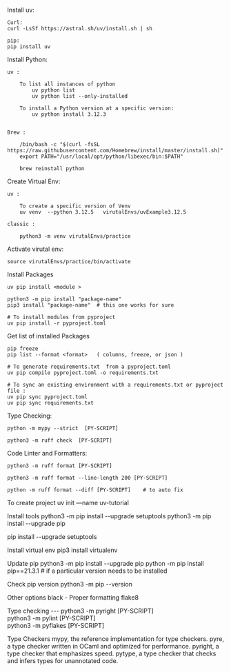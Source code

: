 Install uv:

    Curl:
    curl -LsSf https://astral.sh/uv/install.sh | sh

    pip: 
    pip install uv



Install Python:

    uv : 
    
        To list all instances of python
            uv python list
            uv python list --only-installed

        To install a Python version at a specific version:
            uv python install 3.12.3


    Brew :
 
        /bin/bash -c "$(curl -fsSL https://raw.githubusercontent.com/Homebrew/install/master/install.sh)"
        export PATH="/usr/local/opt/python/libexec/bin:$PATH"
 
        brew reinstall python

       
Create Virtual Env:

    uv : 
        
        To create a specific version of Venv
        uv venv  --python 3.12.5   virutalEnvs/uvExample3.12.5

    classic :

        python3 -m venv virutalEnvs/practice


Activate virutal env:

    source virutalEnvs/practice/bin/activate


Install Packages

    uv pip install <module >

    python3 -m pip install "package-name"
    pip3 install "package-name"  # this one works for sure 

    # To install modules from pyproject 
    uv pip install -r pyproject.toml


Get list of installed Packages

    pip freeze 
    pip list --format <format>   ( columns, freeze, or json ) 
         
    # To generate requirements.txt  from a pyproject.toml 
    uv pip compile pyproject.toml -o requirements.txt

    # To sync an existing environment with a requirements.txt or pyproject file :
    uv pip sync pyproject.toml
    uv pip sync requirements.txt



Type Checking:

    python -m mypy --strict  [PY-SCRIPT]  

    python3 -m ruff check  [PY-SCRIPT]  


Code Linter and Formatters:

    python3 -m ruff format [PY-SCRIPT] 
    
    python3 -m ruff format --line-length 200 [PY-SCRIPT]

    python -m ruff format --diff [PY-SCRIPT]    # to auto fix 





 

To create project
    uv init —name uv-tutorial






Install tools 
   python3 -m pip install --upgrade setuptools
   python3 -m pip install --upgrade pip


pip install --upgrade setuptools

Install virtual env
  pip3 install virtualenv

Update pip 
  python3 -m pip install --upgrade pip
  python -m pip install pip==21.3.1  # if a particular version needs to be installed 

Check pip version 
  python3 -m pip --version

      
   Other options 
      black - Proper formatting
      flake8  


 
 

 


 


Type checking --- 
 python3 -m pyright    [PY-SCRIPT]  
 python3 -m pylint    [PY-SCRIPT]  
 python3 -m pyflakes  [PY-SCRIPT]  




Type Checkers
mypy, the reference implementation for type checkers.
pyre, a type checker written in OCaml and optimized for performance.
pyright, a type checker that emphasizes speed.
pytype, a type checker that checks and infers types for unannotated code.




